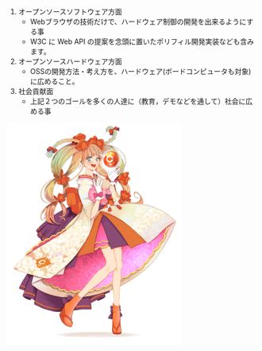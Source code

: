 1. オープンソースソフトウェア方面
    - Webブラウザの技術だけで、ハードウェア制御の開発を出来るようにする事
    - W3C に Web API の提案を念頭に置いたポリフィル開発実装なども含みます。
2. オープンソースハードウェア方面
    - OSSの開発方法・考え方を、ハードウェア(ボードコンピュータも対象)に広めること。
3. 社会貢献面
    - 上記２つのゴールを多くの人達に（教育，デモなどを通して）社会に広める事

  <img src="../image/chiri.jpg" width="70%">
